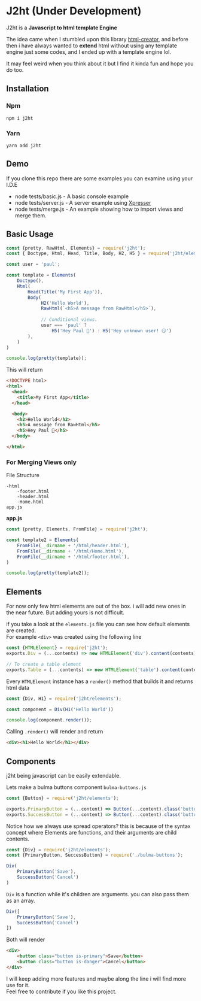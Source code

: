# J2ht (Under Development)
J2ht is a **Javascript to html template Engine**

The idea came when I stumbled upon this library [html-creator](https://www.npmjs.com/package/html-creator), and before then i have always wanted to **extend** html without using any template engine just some codes, and I ended up with a template engine lol. 

It may feel weird when you think about it but I find it kinda fun and hope you do too.

## Installation
### Npm
```shell script
npm i j2ht
```
### Yarn
```shell script
yarn add j2ht
```

## Demo
If you clone this repo there are some examples you can examine using your I.D.E

* node tests/basic.js  - A basic console example
* node tests/server.js  - A server example using [Xpresser](https://www.npmjs.com/package/xpresser)
* node tests/merge.js  - An example showing how to import views and merge them.

## Basic Usage
```javascript
const {pretty, RawHtml, Elements} = require('j2ht');
const { Doctype, Html, Head, Title, Body, H2, H5 } = require('j2ht/elements');

const user = 'paul';

const template = Elements(
    Doctype(),
    Html(
        Head(Title('My First App')),
        Body(
             H2('Hello World'),
             RawHtml(`<h5>A message from RawHtml</h5>`),
            
             // Conditional views. 
             user === 'paul' ?
                 H5('Hey Paul 👋') : H5('Hey unknown user! 😏')
        ),
    )
)

console.log(pretty(template));
```

This will return
```html
<!DOCTYPE html>
<html>
  <head>
    <title>My First App</title>
  </head>

  <body>
    <h2>Hello World</h2>
    <h5>A message from RawHtml</h5>
    <h5>Hey Paul 👋</h5>
  </body>

</html>
```


### For Merging Views only
File Structure
```
-html
    -footer.html
    -header.html
    -Home.html
app.js
```

**app.js**
```javascript
const {pretty, Elements, FromFile} = require('j2ht');

const template2 = Elements(
    FromFile(__dirname + '/html/header.html'),
    FromFile(__dirname + '/html/Home.html'),
    FromFile(__dirname + '/html/footer.html'),
)

console.log(pretty(template2));
```

## Elements
For now only few html elements are out of the box. i will add new ones in the near future.
But adding yours is not difficult.

if you take a look at the `elements.js` file you can see how default elements are created.
<br/> For example `<div>` was created using the following line

```javascript
const {HTMLElement} = require('j2ht');
exports.Div = (...contents) => new HTMLElement('div').content(contents);

// To create a table element
exports.Table = (...contents) => new HTMLElement('table').content(contents);
```

Every `HTMLElement` instance has a `render()` method that builds it and returns html data
```javascript
const {Div, H1} = require('j2ht/elements');

const component = Div(H1('Hello World'))

console.log(component.render());
```
Calling `.render()` will render and return
```html
<div><h1>Hello World</h1></div>
```


## Components
j2ht being javascript can be easily extendable.

Lets make a bulma buttons component `bulma-buttons.js`
```javascript
const {Button} = require('j2ht/elements');

exports.PrimaryButton = (...content) => Button(...content).class('button is-primary');
exports.SuccessButton = (...content) => Button(...content).class('button is-success');
```

Notice how we always use spread operators? this is because of the syntax concept where Elements are functions, and their arguments are child contents.
```javascript
const {Div} = require('j2ht/elements');
const {PrimaryButton, SuccessButton} = require('./bulma-buttons');

Div(
    PrimaryButton('Save'),
    SuccessButton('Cancel')
)
```
`Div` is a function while it's children are arguments. you can also pass them as an array.
```javascript
Div([
    PrimaryButton('Save'),
    SuccessButton('Cancel')
])
```
Both will render
```html
<div>
    <button class="button is-primary">Save</button>
    <button class="button is-danger">Cancel</button>
</div>
```

I will keep adding more features and maybe along the line i will find more use for it.
<br/>
Feel free to contribute if you like this project.
